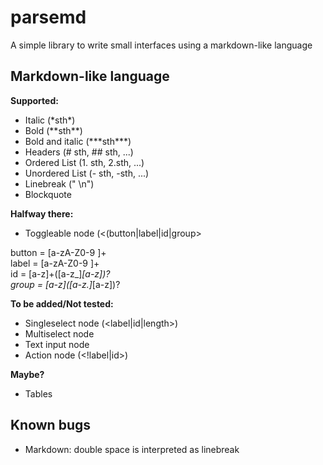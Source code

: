 # parsemd
A simple library to write small interfaces using a markdown-like language

## Markdown-like language

**Supported:**
- Italic (\*sth\*)
- Bold (\*\*sth\*\*)
- Bold and italic (\*\*\*sth\*\*\*)
- Headers (\# sth, \#\# sth, ...)
- Ordered List (1. sth, 2.sth, ...)
- Unordered List (- sth, -sth, ...)
- Linebreak ("  \\n")
- Blockquote

**Halfway there:**
- Toggleable node (\<(button|label|id|group\>

button = [a-zA-Z0-9 ]+  
label = [a-zA-Z0-9 ]+  
id = \[a-z\]+\([a-z_]*\[a-z\]\)?  
group = [a-z]\([a-z\.]*[a-z]\)?  

**To be added/Not tested:**
- Singleselect node (\<label|id|length\>)
- Multiselect node
- Text input node
- Action node (\<!label|id\>)

**Maybe?**
- Tables

## Known bugs
- Markdown: double space is interpreted as linebreak
